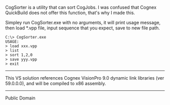 CogSorter is a utility that can sort CogJobs. I was confused that Cognex QuickBuild does not offer this function, that's why I made this.

Simpley run CogSorter.exe with no arguments, it will print usage message, then load \*.vpp file, input sequence that you expect, save to new file path.

    C:\> CogSorter.exe
    USAGE:
    > load xxx.vpp
    > list
    > sort 1,2,0
    > save yyy.vpp
    > exit

-----

This VS solution references Cognex VisionPro 9.0 dynamic link libraries (ver 59.0.0.0), and will be compiled to x86 assembly.

-----

Public Domain